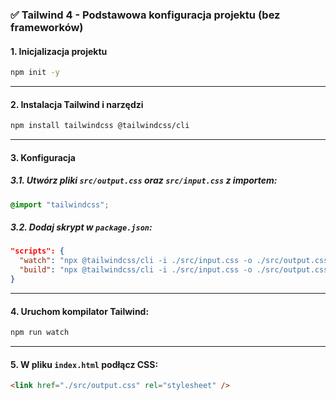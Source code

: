 ### ✅ **Tailwind 4 - Podstawowa konfiguracja projektu (bez frameworków)**

#### **1. Inicjalizacja projektu**

```bash
npm init -y
```
---

#### **2. Instalacja Tailwind i narzędzi**

```bash
npm install tailwindcss @tailwindcss/cli
```
---

#### **3. Konfiguracja**

##### 3.1. Utwórz pliki `src/output.css` oraz `src/input.css` z importem:

```css
@import "tailwindcss";
```

##### 3.2. Dodaj skrypt w `package.json`:

```json
"scripts": {
  "watch": "npx @tailwindcss/cli -i ./src/input.css -o ./src/output.css --watch",
  "build": "npx @tailwindcss/cli -i ./src/input.css -o ./src/output.css"
}
```

---

#### **4. Uruchom kompilator Tailwind:**

```bash
npm run watch
```

---

#### **5. W pliku `index.html` podłącz CSS:**

```html
<link href="./src/output.css" rel="stylesheet" />
```
